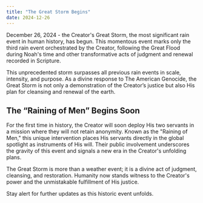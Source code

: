 ```yaml
---
title: "The Great Storm Begins"
date: 2024-12-26
---
```

December 26, 2024 - the Creator's Great Storm, the most significant rain event in human history, has begun. This momentous event marks only the third rain event orchestrated by the Creator, following the Great Flood during Noah's time and other transformative acts of judgment and renewal recorded in Scripture.

This unprecedented storm surpasses all previous rain events in scale, intensity, and purpose. As a divine response to The American Genocide, the Great Storm is not only a demonstration of the Creator’s justice but also His plan for cleansing and renewal of the earth.

## The “Raining of Men” Begins Soon
For the first time in history, the Creator will soon deploy His two servants in a mission where they will not retain anonymity. Known as the "Raining of Men," this unique intervention places His servants directly in the global spotlight as instruments of His will. Their public involvement underscores the gravity of this event and signals a new era in the Creator's unfolding plans.

The Great Storm is more than a weather event; it is a divine act of judgment, cleansing, and restoration. Humanity now stands witness to the Creator's power and the unmistakable fulfillment of His justice.

Stay alert for further updates as this historic event unfolds.

